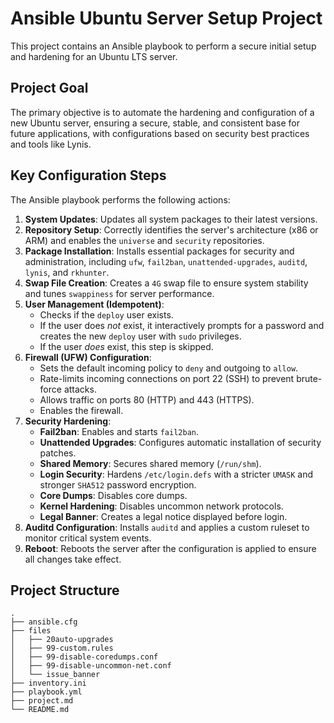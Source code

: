 # Ansible Ubuntu Server Setup Project

This project contains an Ansible playbook to perform a secure initial setup and hardening for an Ubuntu LTS server.

## Project Goal

The primary objective is to automate the hardening and configuration of a new Ubuntu server, ensuring a secure, stable, and consistent base for future applications, with configurations based on security best practices and tools like Lynis.

## Key Configuration Steps

The Ansible playbook performs the following actions:

1.  **System Updates**: Updates all system packages to their latest versions.
2.  **Repository Setup**: Correctly identifies the server's architecture (x86 or ARM) and enables the `universe` and `security` repositories.
3.  **Package Installation**: Installs essential packages for security and administration, including `ufw`, `fail2ban`, `unattended-upgrades`, `auditd`, `lynis`, and `rkhunter`.
4.  **Swap File Creation**: Creates a `4G` swap file to ensure system stability and tunes `swappiness` for server performance.
5.  **User Management (Idempotent)**:
    *   Checks if the `deploy` user exists.
    *   If the user does *not* exist, it interactively prompts for a password and creates the new `deploy` user with `sudo` privileges.
    *   If the user *does* exist, this step is skipped.
6.  **Firewall (UFW) Configuration**:
    *   Sets the default incoming policy to `deny` and outgoing to `allow`.
    *   Rate-limits incoming connections on port 22 (SSH) to prevent brute-force attacks.
    *   Allows traffic on ports 80 (HTTP) and 443 (HTTPS).
    *   Enables the firewall.
7.  **Security Hardening**:
    *   **Fail2ban**: Enables and starts `fail2ban`.
    *   **Unattended Upgrades**: Configures automatic installation of security patches.
    *   **Shared Memory**: Secures shared memory (`/run/shm`).
    *   **Login Security**: Hardens `/etc/login.defs` with a stricter `UMASK` and stronger `SHA512` password encryption.
    *   **Core Dumps**: Disables core dumps.
    *   **Kernel Hardening**: Disables uncommon network protocols.
    *   **Legal Banner**: Creates a legal notice displayed before login.
8.  **Auditd Configuration**: Installs `auditd` and applies a custom ruleset to monitor critical system events.
9.  **Reboot**: Reboots the server after the configuration is applied to ensure all changes take effect.

## Project Structure

```
.
├── ansible.cfg
├── files
│   ├── 20auto-upgrades
│   ├── 99-custom.rules
│   ├── 99-disable-coredumps.conf
│   ├── 99-disable-uncommon-net.conf
│   └── issue_banner
├── inventory.ini
├── playbook.yml
├── project.md
└── README.md
``` 